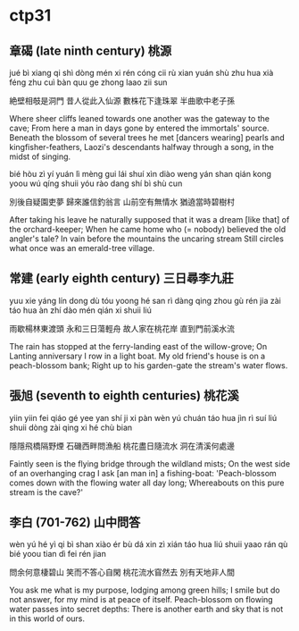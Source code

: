 # ctp31

## 章碣 (late ninth century) 桃源

jué bì xiang qi shì dòng mén
xi rén cóng cii rù xian yuán
shù zhu hua xià féng zhu cuì
bàn quu ge zhong laao zii sun

絶壁相攲是洞門
昔人從此入仙源
數株花下逢珠翠
半曲歌中老子孫

Where sheer cliffs leaned towards one another was the gateway to the cave;
From here a man in days gone by entered the immortals' source.
Beneath the blossom of several trees he met [dancers wearing] pearls and kingfisher-feathers,
Laozi's descendants halfway through a song, in the midst of singing.

bié hòu zì yí yuán lì mèng
gui lái shuí xìn diào weng yán
shan qián kong yoou wú qíng shuii
yóu rào dang shí bì shù cun

別後自疑園吏夢
歸來誰信釣翁言
山前空有無情水
猶遶當時碧樹村

After taking his leave he naturally supposed that it was a dream [like that] of the orchard-keeper;
When he came home who (= nobody) believed the old angler's tale?
In vain before the mountains the uncaring stream
Still circles what once was an emerald-tree village.

## 常建 (early eighth century) 三日尋李九莊
yuu xie yáng lín dong dù tóu
yoong hé san rì dàng qing zhou
gù rén jia zài táo hua àn
zhí dào mén qián xi shuii liú

雨歇楊林東渡頭
永和三日蕩輕舟
故人家在桃花岸
直到門前溪水流

The rain has stopped at the ferry-landing east of the willow-grove;
On Lanting anniversary I row in a light boat.
My old friend's house is on a peach-blossom bank;
Right up to his garden-gate the stream's water flows.

## 張旭 (seventh to eighth centuries) 桃花溪
yiin yiin fei qiáo gé yee yan
shí ji xi pàn wèn yú chuán
táo hua jìn rì suí liú shuii
dòng zài qing xi hé chù bian


隱隱飛橋隔野煙
石磯西畔問漁船
桃花盡日隨流水
洞在清溪何處邊

Faintly seen is the flying bridge through the wildland mists;
On the west side of an overhanging crag I ask [an man in] a fishing-boat:
'Peach-blossom comes down with the flowing water all day long;
Whereabouts on this pure stream is the cave?'

## 李白 (701-762) 山中問答

wèn yú hé yì qi bì shan
xiào ér bù dá xin zì xián
táo hua liú shuii yaao rán qù
bié yoou tian dì fei rén jian

問余何意棲碧山
笑而不答心自閑
桃花流水窅然去
別有天地非人間

You ask me what is my purpose, lodging among green hills;
I smile but do not answer, for my mind is at peace of itself.
Peach-blossom on flowing water passes into secret depths:
There is another earth and sky that is not in this world of ours.
